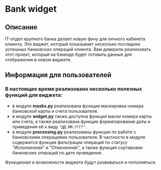# Bank widget

## Описание
IT-отдел крупного банка делает новую фичу для личного кабинета клиента. 
Это виджет, который показывает несколько последних успешных банковских операций клиента. 
Вам доверили реализовать этот проект, который на бэкенде будет готовить данные для отображения в новом виджете.

## Информация для пользователей
### В настоящее время реализовано несколько полезных функций для виджета:
+ в модуле **masks.py** реализована функция маскировки номера банковской карты и счета пользователя.
+ в модуле **widget.py** также доступна функция маски номера карты или счета, а также реализована функция форматирования даты и приведения её к виду `"ДД.ММ.ГГГГ"`.
+ в модуле **processing.py** реализованы функции по работе с банковскими операциями пользователя. В частности в модуле содержится функция фильтрации операций по статусу *"Исполненная"* и *"Отмененная"*, а также функция сортировки банковских операций по дате проведения.

Функционал и возможности виджета будут развиваться и пополняться.
